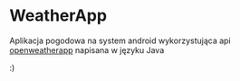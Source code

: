 # WeatherApp

Aplikacja pogodowa na system android wykorzystująca api [openweatherapp](https://openweathermap.org/api) napisana w języku Java

:)